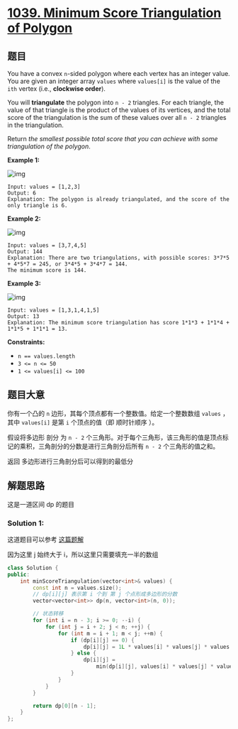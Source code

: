 # [1039. Minimum Score Triangulation of Polygon](https://leetcode-cn.com/problems/minimum-score-triangulation-of-polygon/)

## 题目

You have a convex `n`-sided polygon where each vertex has an integer value. You are given an integer array `values` where `values[i]` is the value of the `ith` vertex (i.e., **clockwise order**).

You will **triangulate** the polygon into `n - 2` triangles. For each triangle, the value of that triangle is the product of the values of its vertices, and the total score of the triangulation is the sum of these values over all `n - 2` triangles in the triangulation.

Return *the smallest possible total score that you can achieve with some triangulation of the polygon*.

 

**Example 1:**

![img](https://assets.leetcode.com/uploads/2021/02/25/shape1.jpg)

```
Input: values = [1,2,3]
Output: 6
Explanation: The polygon is already triangulated, and the score of the only triangle is 6.
```

**Example 2:**

![img](https://assets.leetcode.com/uploads/2021/02/25/shape2.jpg)

```
Input: values = [3,7,4,5]
Output: 144
Explanation: There are two triangulations, with possible scores: 3*7*5 + 4*5*7 = 245, or 3*4*5 + 3*4*7 = 144.
The minimum score is 144.
```

**Example 3:**

![img](https://assets.leetcode.com/uploads/2021/02/25/shape3.jpg)

```
Input: values = [1,3,1,4,1,5]
Output: 13
Explanation: The minimum score triangulation has score 1*1*3 + 1*1*4 + 1*1*5 + 1*1*1 = 13.
```

 

**Constraints:**

- `n == values.length`
- `3 <= n <= 50`
- `1 <= values[i] <= 100`

## 题目大意

你有一个凸的 `n` 边形，其每个顶点都有一个整数值。给定一个整数数组 `values` ，其中 `values[i]` 是第 `i` 个顶点的值（即 顺时针顺序 ）。

假设将多边形 剖分 为 `n - 2` 个三角形。对于每个三角形，该三角形的值是顶点标记的乘积，三角剖分的分数是进行三角剖分后所有 `n - 2` 个三角形的值之和。

返回 多边形进行三角剖分后可以得到的最低分

## 解题思路

这是一道区间 dp 的题目

### Solution 1:

这道题目可以参考 [这篇题解](https://leetcode-cn.com/problems/minimum-score-triangulation-of-polygon/solution/qu-jian-dong-tai-gui-hua-4ms-by-njyang-yang-yang/)

因为这里 j 始终大于 i，所以这里只需要填充一半的数组

````c++
class Solution {
public:
    int minScoreTriangulation(vector<int>& values) {
        const int n = values.size();
        // dp[i][j] 表示第 i 个到 第 j 个点形成多边形的分数
        vector<vector<int>> dp(n, vector<int>(n, 0));

        // 状态转移
        for (int i = n - 3; i >= 0; --i) {
            for (int j = i + 2; j < n; ++j) {
                for (int m = i + 1; m < j; ++m) {
                    if (dp[i][j] == 0) {
                        dp[i][j] = 1L * values[i] * values[j] * values[m] + dp[i][m] + dp[m][j];
                    } else {
                        dp[i][j] =
                            min(dp[i][j], values[i] * values[j] * values[m] + dp[i][m] + dp[m][j]);
                    }
                }
            }
        }

        return dp[0][n - 1];
    }
};
````
